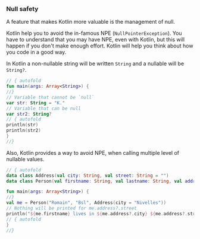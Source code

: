 ### Null safety

A feature that makes Kotlin more valuable is the management of null.

Kotlin help you to avoid the in-famous NPE (`NullPointerException`). You have to understand that 
you may have NPE, even with Kotlin, but this will happen if you don't make enough effort.
Kotlin will help you think about how you code in a good way.

In Kotlin a non-nullable string will be written `String` and a nullable will be `String?`.

``` kotlin runnable
// { autofold
fun main(args: Array<String>) {
//}
// Variable that cannot be `null` 
var str: String = "K." 
// Variable that can be null
var str2: String?
// { autofold
println(str)
println(str2)
}
//}
```

Also, Kotlin provides a way to avoid NPE, when calling multiple level of nullable values.

``` kotlin runnable
// { autofold
data class Address(val city: String, val street: String = "")
data class Person(val firstname: String, val lastname: String, val address: Address?)

fun main(args: Array<String>) {
//}
val me = Person("Romain", "Bsl", Address(city = "Nivelles"))
// Nothing will be printed for me.address?.street
println("${me.firstname} lives in ${me.address?.city} ${me.address?.street}")
// { autofold
}
//}
```


